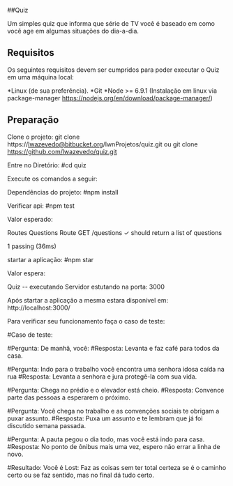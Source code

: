##Quiz

Um simples quiz que informa que série de TV você é baseado em como você age em algumas situações do dia-a-dia.


## Requisitos

Os seguintes requisitos devem ser cumpridos para poder executar o Quiz em uma máquina local:

*Linux (de sua preferência).
*Git
*Node >= 6.9.1 (Instalação em linux via package-manager https://nodejs.org/en/download/package-manager/)


## Preparação

Clone o projeto:
git clone https://lwazevedo@bitbucket.org/lwnProjetos/quiz.git 
ou 
git clone https://github.com/lwazevedo/quiz.git

Entre no Diretório:
#cd quiz

Execute os comandos a seguir:

Dependências do projeto:
#npm install 

Verificar api: 
#npm test

Valor esperado:

 Routes Questions
    Route GET /questions
      ✓ should return a list of questions


  1 passing (36ms)


startar a aplicação:
#npm star

Valor espera: 

Quiz -- executando
Servidor estutando na porta: 3000

Após startar a aplicação a mesma estara disponível em: http://localhost:3000/


Para verificar seu funcionamento faça o caso de teste: 

#Caso de teste: 

#Pergunta: De manhã, você:
#Resposta: Levanta e faz café para todos da casa.


#Pergunta: Indo para o trabalho você encontra uma senhora idosa caída na rua
#Resposta: Levanta a senhora e jura protegê-la com sua vida.


#Pergunta: Chega no prédio e o elevador está cheio.
#Resposta: Convence parte das pessoas a esperarem o próximo.


#Pergunta: Você chega no trabalho e as convenções sociais te obrigam a puxar assunto.
#Resposta: Puxa um assunto e te lembram que já foi discutido semana passada.

#Pergunta: A pauta pegou o dia todo, mas você está indo para casa.
#Resposta: No ponto de ônibus mais uma vez, espero não errar a linha de novo.


#Resultado: Você é Lost: Faz as coisas sem ter total certeza se é o caminho certo ou se faz sentido, mas no final dá tudo certo.


 